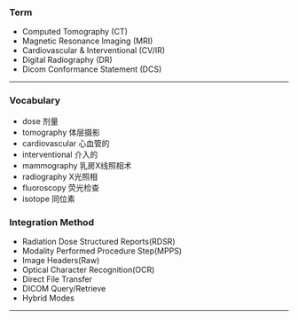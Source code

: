 
### Term
* Computed Tomography (CT)
* Magnetic Resonance Imaging (MRI)
* Cardiovascular & Interventional (CV/IR)
* Digital Radiography (DR)
* Dicom Conformance Statement (DCS)
***

### Vocabulary
* dose 剂量
* tomography 体层摄影
* cardiovascular 心血管的
* interventional 介入的
* mammography 乳房X线照相术
* radiography X光照相
* fluoroscopy 荧光检查
* isotope 同位素

### Integration Method
* Radiation Dose Structured Reports(RDSR)
* Modality Performed Procedure Step(MPPS)
* Image Headers(Raw)
* Optical Character Recognition(OCR)
* Direct File Transfer
* DICOM Query/Retrieve
* Hybrid Modes
***
